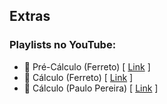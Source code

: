 ## Extras

### Playlists no YouTube:

- 🎥 Pré-Cálculo (Ferreto) [ [Link](https://www.youtube.com/watch?v=SPZqQ5qn3P0&list=PL6oFLDTrOyYiNx4HmlLQakGHTSizaCAIW) ] <br> 
- 🎥 Cálculo (Ferreto) [ [Link](https://www.youtube.com/watch?v=DkCHV5Kbx4o&list=PLTPg64KdGgYhACfQUtMf3CuhWOfLoTf_a) ] <br> 
- 🎥 Cálculo (Paulo Pereira) [ [Link](https://www.youtube.com/watch?v=jQI0bsCtdws&list=PLEfwqyY2ox86LhxKybOY3_IG-7R5herLC) ] <br> 
